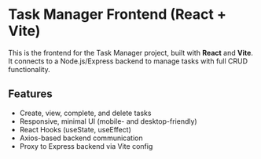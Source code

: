 # Task Manager Frontend (React + Vite)

This is the frontend for the Task Manager project, built with **React** and **Vite**.  
It connects to a Node.js/Express backend to manage tasks with full CRUD functionality.

## Features

- Create, view, complete, and delete tasks
- Responsive, minimal UI (mobile- and desktop-friendly)
- React Hooks (useState, useEffect)
- Axios-based backend communication
- Proxy to Express backend via Vite config
